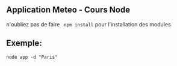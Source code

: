 ## Application Meteo - Cours Node


n'oubliez pas de faire `` npm install`` pour l'installation des modules

## Exemple:
`node app -d "Paris"`
